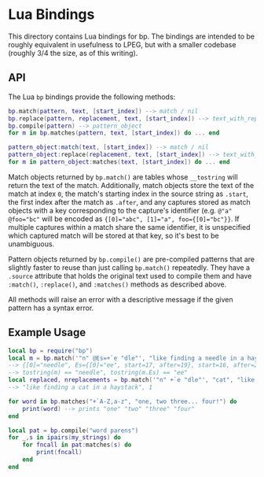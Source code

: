 # Lua Bindings

This directory contains Lua bindings for bp. The bindings are intended to be
roughly equivalent in usefulness to LPEG, but with a smaller codebase (roughly
3/4 the size, as of this writing).

## API

The Lua `bp` bindings provide the following methods:

```lua
bp.match(pattern, text, [start_index]) --> match / nil
bp.replace(pattern, replacement, text, [start_index]) --> text_with_replacements, num_replacements
bp.compile(pattern) --> pattern_object
for m in bp.matches(pattern, text, [start_index]) do ... end

pattern_object:match(text, [start_index]) --> match / nil
pattern_object:replace(replacement, text, [start_index]) --> text_with_replacements, num_replacements
for m in pattern_object:matches(text, [start_index]) do ... end
```

Match objects returned by `bp.match()` are tables whose `__tostring` will
return the text of the match. Additionally, match objects store the text of the
match at index `0`, the match's starting index in the source string as
`.start`, the first index after the match as `.after`, and any captures stored
as match objects with a key corresponding to the capture's identifier (e.g.
`@"a" @foo="bc"` will be encoded as `{[0]="abc", [1]="a", foo={[0]="bc"}}`. If
multiple captures within a match share the same identifier, it is unspecified
which captured match will be stored at that key, so it's best to be
unambiguous.

Pattern objects returned by `bp.compile()` are pre-compiled patterns that are
slightly faster to reuse than just calling `bp.match()` repeatedly. They have a
`.source` attribute that holds the original text used to compile them and have
`:match()`, `:replace()`, and `:matches()` methods as described above.

All methods will raise an error with a descriptive message if the given pattern
has a syntax error.

## Example Usage

```lua
local bp = require("bp")
local m = bp.match('"n" @Es=+`e "dle"', "like finding a needle in a haystack")
--> {[0]="needle", Es={[0]="ee", start=17, after=19}, start=16, after=22}
--> tostring(m) == "needle", tostring(m.Es) == "ee"
local replaced, nreplacements = bp.match('"n" +`e "dle"', "cat", "like finding a needle in a haystack")
--> "like finding a cat in a haystack", 1

for word in bp.matches("+`A-Z,a-z", "one, two three... four!") do
    print(word) --> prints "one" "two" "three" "four"
end

local pat = bp.compile("word parens")
for _,s in ipairs(my_strings) do
    for fncall in pat:matches(s) do
        print(fncall)
    end
end
```
